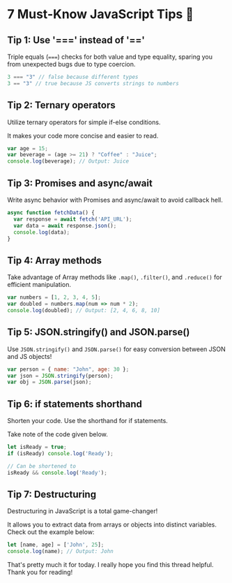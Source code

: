 # 7 Must-Know JavaScript Tips 🚀

## Tip 1: Use '===' instead of '=='

Triple equals (`===`) checks for both value and type equality, sparing you from unexpected bugs due to type coercion.

```javascript
3 === "3" // false because different types
3 == "3" // true because JS converts strings to numbers
```

## Tip 2: Ternary operators
Utilize ternary operators for simple if-else conditions.

It makes your code more concise and easier to read.

```javascript
var age = 15;
var beverage = (age >= 21) ? "Coffee" : "Juice";
console.log(beverage); // Output: Juice
```

## Tip 3: Promises and async/await
Write async behavior with Promises and async/await to avoid callback hell.

```javascript
async function fetchData() {
  var response = await fetch('API_URL');
  var data = await response.json();
  console.log(data);
}
```

## Tip 4: Array methods
Take advantage of Array methods like `.map()`, `.filter()`, and `.reduce()` for efficient manipulation.

```javascript
var numbers = [1, 2, 3, 4, 5];
var doubled = numbers.map(num => num * 2);
console.log(doubled); // Output: [2, 4, 6, 8, 10]
```

## Tip 5: JSON.stringify() and JSON.parse()
Use `JSON.stringify()` and `JSON.parse()` for easy conversion between JSON and JS objects!

```javascript
var person = { name: "John", age: 30 };
var json = JSON.stringify(person);
var obj = JSON.parse(json);
```

## Tip 6: if statements shorthand
Shorten your code. Use the shorthand for if statements.

Take note of the code given below.

```javascript
let isReady = true;
if (isReady) console.log('Ready');

// Can be shortened to
isReady && console.log('Ready');
```

## Tip 7: Destructuring
Destructuring in JavaScript is a total game-changer!

It allows you to extract data from arrays or objects into distinct variables. Check out the example below:

```javascript
let [name, age] = ['John', 25];
console.log(name); // Output: John
```

That's pretty much it for today. I really hope you find this thread helpful. Thank you for reading!